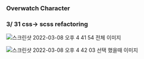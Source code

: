 ### Overwatch Character
### 3/ 31 css-> scss refactoring

![스크린샷 2022-03-08 오후 4 41 54](https://user-images.githubusercontent.com/89174775/157189781-6c4ce098-d4d2-4685-811c-74805659479a.png)
전체 이미지

![스크린샷 2022-03-08 오후 4 42 03](https://user-images.githubusercontent.com/89174775/157189758-2941d83f-ecb3-4466-b71b-c10e6f09a6af.png)
선택 했을때 이미지

